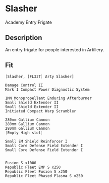 # Slasher

Academy Entry Frigate

## Description

An entry frigate for people interested in Artillery.

## Fit

```
[Slasher, [FL33T] Arty Slasher]

Damage Control II
Mark I Compact Power Diagnostic System

1MN Monopropellant Enduring Afterburner
Small Shield Extender II
Small Shield Extender II
Initiated Compact Warp Scrambler

280mm Gallium Cannon
280mm Gallium Cannon
280mm Gallium Cannon
[Empty High slot]

Small EM Shield Reinforcer I
Small Core Defense Field Extender I
Small Core Defense Field Extender I


Fusion S x1000
Republic Fleet EMP S x250
Republic Fleet Fusion S x250
Republic Fleet Phased Plasma S x250
```
